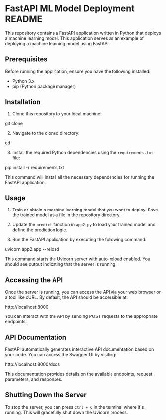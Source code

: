 # FastAPI ML Model Deployment README

This repository contains a FastAPI application written in Python that deploys a machine learning model. This application serves as an example of deploying a machine learning model using FastAPI.

## Prerequisites

Before running the application, ensure you have the following installed:

- Python 3.x
- pip (Python package manager)

## Installation

1. Clone this repository to your local machine:

git clone <repository-url>

2. Navigate to the cloned directory:

cd <repository-directory>

3. Install the required Python dependencies using the `requirements.txt` file:

pip install -r requirements.txt

This command will install all the necessary dependencies for running the FastAPI application.

## Usage

1. Train or obtain a machine learning model that you want to deploy. Save the trained model as a file in the repository directory.

2. Update the `predict` function in `app2.py` to load your trained model and define the prediction logic.

3. Run the FastAPI application by executing the following command:

uvicorn app2:app --reload

This command starts the Uvicorn server with auto-reload enabled. You should see output indicating that the server is running.

## Accessing the API

Once the server is running, you can access the API via your web browser or a tool like cURL. By default, the API should be accessible at:

http://localhost:8000

You can interact with the API by sending POST requests to the appropriate endpoints.

## API Documentation

FastAPI automatically generates interactive API documentation based on your code. You can access the Swagger UI by visiting:

http://localhost:8000/docs

This documentation provides details on the available endpoints, request parameters, and responses.

## Shutting Down the Server

To stop the server, you can press `Ctrl + C` in the terminal where it's running. This will gracefully shut down the Uvicorn process.


